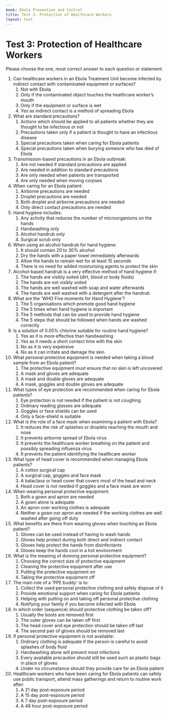 ```yaml
---
book: Ebola Prevention and Control
title: Test 3. Protection of Healthcare Workers
layout: test
---
```


# Test 3: Protection of Healthcare Workers

Please choose the one, most correct answer to each question or statement.

1.	Can healthcare workers in an Ebola Treatment Unit become infected by indirect contact with contaminated equipment or surfaces?
	1.	Not with Ebola
	1.	Only if the contaminated object touches the healthcare worker’s mouth
	1.	Only if the equipment or surface is wet
	1.	Yes as indirect contact is a method of spreading Ebola
2.	What are standard precautions?
	1.	Actions which should be applied to all patients whether they are thought to be infectious or not
	1.	Precautions taken only if a patient is thought to have an infectious disease
	1.	Special precautions taken when caring for Ebola patients
	1.	Special precautions taken when burying someone who has died of Ebola
3.	Transmission-based precautions in an Ebola outbreak:
	1.	Are not needed if standard precautions are applied
	1.	Are needed in addition to standard precautions
	1.	Are only needed when patients are transported
	1.	Are only needed when moving corpses
4.	When caring for an Ebola patient:
	1.	Airborne precautions are needed
	1.	Droplet precautions are needed
	1.	Both droplet and airborne precautions are needed
	1.	Only direct contact precautions are needed
5.	Hand hygiene includes:
	1.	Any activity that reduces the number of microorganisms on the hands
	1.	Handwashing only
	1.	Alcohol handrub only
	1.	Surgical scrub only
6.	When using an alcohol handrub for hand hygiene:
	1.	It should contain 20 to 30% alcohol
	1.	Dry the hands with a paper towel immediately afterwards
	1.	Allow the hands to remain wet for at least 15 seconds
	1.	There is no need for added moisturising agents to protect the skin
7.	Alcohol-based handrub is a very effective method of hand hygiene if:
	1.	The hands are visibly soiled (dirt, blood or body fluids)
	1.	The hands are not visibly soiled
	1.	The hands are well washed with soap and water afterwards
	1.	The hands are well washed with a detergent after the handrub
8.	What are the 'WHO Five moments for Hand Hygiene'?
	1.	The 5 organisations which promote good hand hygiene
	1.	The 5 times when hand hygiene is important
	1.	The 5 methods that can be used to provide hand hygiene
	1.	The 5 steps that should be followed when hands are washed correctly
9.	Is a solution of 0.05% chlorine suitable for routine hand hygiene?
	1.	Yes as it is more effective than handwashing
	1.	Yes as it needs a short contact time with the skin
	1.	No as it is very expensive
	1.	No as it can irritate and damage the skin
10.	What personal protective equipment is needed when taking a blood sample from an Ebola patient?
	1.	The protective equipment must ensure that no skin is left uncovered
	1.	A mask and gloves are adequate
	1.	A mask and double gloves are adequate
	1.	A mask, goggles and double gloves are adequate
11.	What types of eye protection are recommended when caring for Ebola patients?
	1.	Eye protection is not needed if the patient is not coughing
	1.	Ordinary reading glasses are adequate
	1.	Goggles or face shields can be used
	1.	Only a face-shield is suitable
12.	What is the role of a face mask when examining a patient with Ebola?
	1.	It reduces the risk of splashes or droplets reaching the mouth and nose
	1.	It prevents airborne spread of Ebola virus
	1.	It prevents the healthcare worker breathing on the patient and possibly spreading influenza virus
	1.	It prevents the patient identifying the healthcare worker
13.	What type of head cover is recommended when managing Ebola patients?
	1.	A cotton surgical cap
	1.	A surgical cap, goggles and face mask
	1.	A balaclava or head cover that covers most of the head and neck
	1.	Head cover is not needed if goggles and a face mask are worn
14.	When wearing personal protective equipment:
	1.	Both a gown and apron are needed
	1.	A gown alone is adequate
	1.	An apron over working clothes is adequate
	1.	Neither a gown nor apron are needed if the working clothes are well washed after going off duty
15.	What benefits are there from wearing gloves when touching an Ebola patient?
	1.	Gloves can be used instead of having to wash hands
	1.	Gloves help protect during both direct and indirect contact
	1.	Gloves help protect the hands from disinfectants
	1.	Gloves keep the hands cool in a hot environment
16.	What is the meaning of donning personal protective equipment?
	1.	Choosing the correct size of protective equipment
	1.	Cleaning the protective equipment after use
	1.	Putting the protective equipment on
	1.	Taking the protective equipment off
17.	The main role of a 'PPE buddy' is to:
	1.	Collect the used personal protective clothing and safely dispose of it 
	1.	Provide emotional support when caring for Ebola patients
	1.	Helping with putting on and taking off personal protective clothing
	1.	Notifying your family if you become infected with Ebola
18.	In which order (sequence) should protective clothing be taken off?
	1.	Usually the boots are removed first
	1.	The outer gloves can be taken off first
	1.	The head cover and eye protection should be taken off last
	1.	The second pair of gloves should be removed last
19.	If personal protective equipment is not available:
	1.	Ordinary clothing is adequate if the person is careful to avoid splashes of body fluid
	1.	Handwashing alone will prevent most infections
	1.	Every available precaution should still be used such as plastic bags in place of gloves
	1.	Under no circumstance should they provide care for an Ebola patient
20.	Healthcare workers who have been caring for Ebola patients can safely use public transport, attend mass gatherings and return to routine work after:
	1.	A 21 day post-exposure period
	1.	A 15 day post-exposure period
	1.	A 7 day post-exposure period
	1.	A 48 hour post-exposure period
	